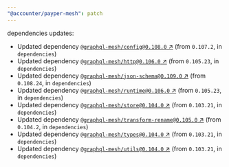 ```yaml
---
"@accounter/payper-mesh": patch
---
```

dependencies updates:
  - Updated dependency [`@graphql-mesh/config@0.108.0` ↗︎](https://www.npmjs.com/package/@graphql-mesh/config/v/0.108.0) (from `0.107.2`, in `dependencies`)
  - Updated dependency [`@graphql-mesh/http@0.106.0` ↗︎](https://www.npmjs.com/package/@graphql-mesh/http/v/0.106.0) (from `0.105.23`, in `dependencies`)
  - Updated dependency [`@graphql-mesh/json-schema@0.109.0` ↗︎](https://www.npmjs.com/package/@graphql-mesh/json-schema/v/0.109.0) (from `0.108.24`, in `dependencies`)
  - Updated dependency [`@graphql-mesh/runtime@0.106.0` ↗︎](https://www.npmjs.com/package/@graphql-mesh/runtime/v/0.106.0) (from `0.105.23`, in `dependencies`)
  - Updated dependency [`@graphql-mesh/store@0.104.0` ↗︎](https://www.npmjs.com/package/@graphql-mesh/store/v/0.104.0) (from `0.103.21`, in `dependencies`)
  - Updated dependency [`@graphql-mesh/transform-rename@0.105.0` ↗︎](https://www.npmjs.com/package/@graphql-mesh/transform-rename/v/0.105.0) (from `0.104.2`, in `dependencies`)
  - Updated dependency [`@graphql-mesh/types@0.104.0` ↗︎](https://www.npmjs.com/package/@graphql-mesh/types/v/0.104.0) (from `0.103.21`, in `dependencies`)
  - Updated dependency [`@graphql-mesh/utils@0.104.0` ↗︎](https://www.npmjs.com/package/@graphql-mesh/utils/v/0.104.0) (from `0.103.21`, in `dependencies`)
